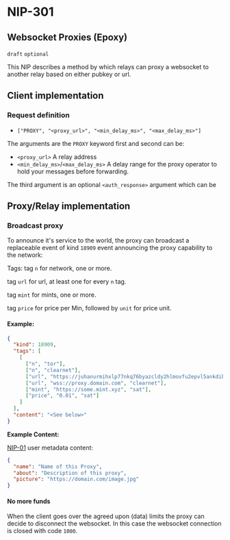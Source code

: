NIP-301
======

Websocket Proxies (Epoxy)
-----------------------------------

`draft` `optional`

This NIP describes a method by which relays can proxy a websocket to another relay based on either pubkey or url.

## Client implementation

### Request definition
- `["PROXY", "<proxy_url>", "<min_delay_ms>", "<max_delay_ms>"]`

The arguments are the `PROXY` keyword first and second can be:

- `<proxy_url>` A relay address
- `<min_delay_ms>`/`<max_delay_ms>` A delay range for the proxy operator to hold your messages before forwarding.

The third argument is an optional `<auth_response>` argument which can be

## Proxy/Relay implementation

### Broadcast proxy

To announce it's service to the world, the proxy can broadcast a replaceable event of kind `18909` event announcing the proxy capability to the network:

Tags:
tag `n` for network, one or more.

tag `url` for url, at least one for every `n` tag.

tag `mint` for mints, one or more.

tag `price` for price per Min, followed by `unit` for price unit.

#### Example:

```json
{
  "kind": 18909,
  "tags": [
    [
      ["n", "tor"],
      ["n", "clearnet"],
      ["url", "https://juhanurmihxlp77nkq76byazcldy2hlmovfu2epvl5ankdibsot4csyd.onion/", "tor"],
      ["url", "wss://proxy.domain.com", "clearnet"],
      ["mint", "https://some.mint.xyz", "sat"],
      ["price", "0.01", "sat"]
    ]
  ],
  "content": "<See below>"
}
```

**Example Content:**

[NIP-01](https://github.com/nostr-protocol/nips/blob/master/01.md#kinds) user metadata content:
```json
{
  "name": "Name of this Proxy",
  "about": "Description of this proxy",
  "picture": "https://domain.com/image.jpg"
}
```

#### No more funds
When the client goes over the agreed upon (data) limits the proxy can decide to disconnect the websocket.
In this case the websocket connection is closed with code `1000`.